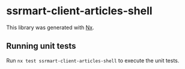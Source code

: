 # ssrmart-client-articles-shell

This library was generated with [Nx](https://nx.dev).

## Running unit tests

Run `nx test ssrmart-client-articles-shell` to execute the unit tests.
